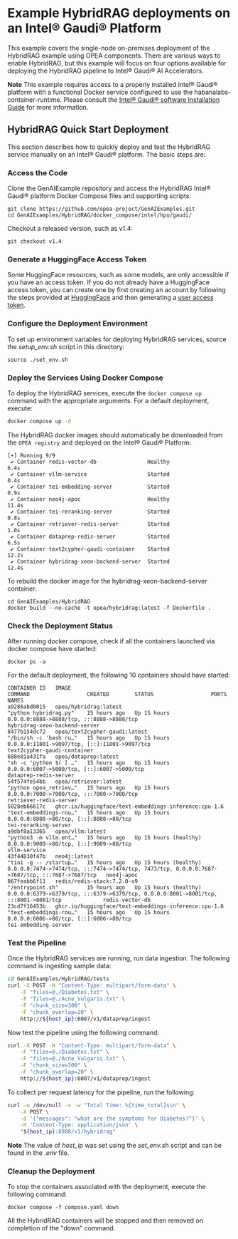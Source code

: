# Example HybridRAG deployments on an Intel® Gaudi® Platform

This example covers the single-node on-premises deployment of the HybridRAG example using OPEA components. There are various ways to enable HybridRAG, but this example will focus on four options available for deploying the HybridRAG pipeline to Intel® Gaudi® AI Accelerators. 

**Note** This example requires access to a properly installed Intel® Gaudi® platform with a functional Docker service configured to use the habanalabs-container-runtime. Please consult the [Intel® Gaudi® software Installation Guide](https://docs.habana.ai/en/v1.20.0/Installation_Guide/Driver_Installation.html) for more information.

## HybridRAG Quick Start Deployment

This section describes how to quickly deploy and test the HybridRAG service manually on an Intel® Gaudi® platform. The basic steps are:

### Access the Code

Clone the GenAIExample repository and access the HybridRAG Intel® Gaudi® platform Docker Compose files and supporting scripts:

```
git clone https://github.com/opea-project/GenAIExamples.git
cd GenAIExamples/HybridRAG/docker_compose/intel/hpu/gaudi/
```

Checkout a released version, such as v1.4:

```
git checkout v1.4
```

### Generate a HuggingFace Access Token

Some HuggingFace resources, such as some models, are only accessible if you have an access token. If you do not already have a HuggingFace access token, you can create one by first creating an account by following the steps provided at [HuggingFace](https://huggingface.co/) and then generating a [user access token](https://huggingface.co/docs/transformers.js/en/guides/private#step-1-generating-a-user-access-token).

### Configure the Deployment Environment

To set up environment variables for deploying HybridRAG services, source the _setup_env.sh_ script in this directory:

```
source ./set_env.sh
```

### Deploy the Services Using Docker Compose

To deploy the HybridRAG services, execute the `docker compose up` command with the appropriate arguments. For a default deployment, execute:

```bash
docker compose up -d
```

The HybridRAG docker images should automatically be downloaded from the `OPEA registry` and deployed on the Intel® Gaudi® Platform:

```
[+] Running 9/9
 ✔ Container redis-vector-db                Healthy                                                                           6.4s
 ✔ Container vllm-service                   Started                                                                           0.4s
 ✔ Container tei-embedding-server           Started                                                                           0.9s
 ✔ Container neo4j-apoc                     Healthy                                                                          11.4s
 ✔ Container tei-reranking-server           Started                                                                           0.8s
 ✔ Container retriever-redis-server         Started                                                                           1.0s
 ✔ Container dataprep-redis-server          Started                                                                           6.5s
 ✔ Container text2cypher-gaudi-container    Started                                                                          12.2s
 ✔ Container hybridrag-xeon-backend-server  Started                                                                          12.4s
```

To rebuild the docker image for the hybridrag-xeon-backend-server container:

```
cd GenAIExamples/HybridRAG
docker build --no-cache -t opea/hybridrag:latest -f Dockerfile .
```
### Check the Deployment Status

After running docker compose, check if all the containers launched via docker compose have started:

```
docker ps -a
```

For the default deployment, the following 10 containers should have started:

```
CONTAINER ID   IMAGE                                                                                       COMMAND                  CREATED        STATUS                  PORTS                                                                                            NAMES
a9286abd0015   opea/hybridrag:latest                                                                       "python hybridrag.py"    15 hours ago   Up 15 hours             0.0.0.0:8888->8888/tcp, :::8888->8888/tcp                                                        hybridrag-xeon-backend-server
8477b154dc72   opea/text2cypher-gaudi:latest                                                               "/bin/sh -c 'bash ru…"   15 hours ago   Up 15 hours             0.0.0.0:11801->9097/tcp, [::]:11801->9097/tcp                                                    text2cypher-gaudi-container
688e01a431fa   opea/dataprep:latest                                                                        "sh -c 'python $( [ …"   15 hours ago   Up 15 hours             0.0.0.0:6007->5000/tcp, [::]:6007->5000/tcp                                                      dataprep-redis-server
54f574fe54bb   opea/retriever:latest                                                                       "python opea_retriev…"   15 hours ago   Up 15 hours             0.0.0.0:7000->7000/tcp, :::7000->7000/tcp                                                        retriever-redis-server
5028eb66617c   ghcr.io/huggingface/text-embeddings-inference:cpu-1.6                                       "text-embeddings-rou…"   15 hours ago   Up 15 hours             0.0.0.0:8808->80/tcp, [::]:8808->80/tcp                                                          tei-reranking-server
a9dbf8a13365   opea/vllm:latest                                                                            "python3 -m vllm.ent…"   15 hours ago   Up 15 hours (healthy)   0.0.0.0:9009->80/tcp, [::]:9009->80/tcp                                                          vllm-service
43f44830f47b   neo4j:latest                                                                                "tini -g -- /startup…"   15 hours ago   Up 15 hours (healthy)   0.0.0.0:7474->7474/tcp, :::7474->7474/tcp, 7473/tcp, 0.0.0.0:7687->7687/tcp, :::7687->7687/tcp   neo4j-apoc
867feabb6f11   redis/redis-stack:7.2.0-v9                                                                  "/entrypoint.sh"         15 hours ago   Up 15 hours (healthy)   0.0.0.0:6379->6379/tcp, :::6379->6379/tcp, 0.0.0.0:8001->8001/tcp, :::8001->8001/tcp             redis-vector-db
23cd7f16453b   ghcr.io/huggingface/text-embeddings-inference:cpu-1.6                                       "text-embeddings-rou…"   15 hours ago   Up 15 hours             0.0.0.0:6006->80/tcp, [::]:6006->80/tcp                                                          tei-embedding-server
```

### Test the Pipeline

Once the HybridRAG services are running, run data ingestion. The following command is ingesting sample data:
```bash
cd GenAIExamples/HybridRAG/tests
curl -X POST -H "Content-Type: multipart/form-data" \
    -F "files=@./Diabetes.txt" \
    -F "files=@./Acne_Vulgaris.txt" \
    -F "chunk_size=300" \
    -F "chunk_overlap=20" \
    http://${host_ip}:6007/v1/dataprep/ingest
```
Now test the pipeline using the following command:
```bash
curl -X POST -H "Content-Type: multipart/form-data" \
    -F "files=@./Diabetes.txt" \
    -F "files=@./Acne_Vulgaris.txt" \
    -F "chunk_size=300" \
    -F "chunk_overlap=20" \
    http://${host_ip}:6007/v1/dataprep/ingest
```

To collect per request latency for the pipeline, run the following: 
```bash
curl -o /dev/null -s -w "Total Time: %{time_total}s\n" \
    -X POST \
    -d '{"messages": "what are the symptoms for Diabetes?"}' \
    -H 'Content-Type: application/json' \
    "${host_ip}:8888/v1/hybridrag"
```

**Note** The value of _host_ip_ was set using the _set_env.sh_ script and can be found in the _.env_ file.

### Cleanup the Deployment

To stop the containers associated with the deployment, execute the following command:

```
docker compose -f compose.yaml down
```

All the HybridRAG containers will be stopped and then removed on completion of the "down" command.

